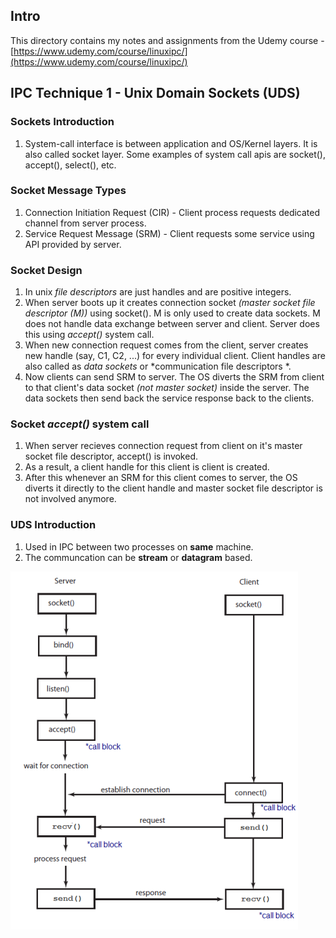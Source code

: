 ## Intro

This directory contains my notes and assignments from the Udemy course - [https://www.udemy.com/course/linuxipc/](https://www.udemy.com/course/linuxipc/)

## IPC Technique 1 - Unix Domain Sockets (UDS)

### Sockets Introduction

1. System-call interface is between application and OS/Kernel layers. It is also called socket layer. Some examples of system call apis are socket(), accept(), select(), etc.

### Socket Message Types

1. Connection Initiation Request (CIR) - Client process requests dedicated channel from server process.
2. Service Request Message (SRM) - Client requests some service using API provided by server.

### Socket Design

1. In unix *file descriptors* are just handles and are positive integers.
2. When server boots up it creates connection socket *(master socket file descriptor (M))* using socket(). M is only used to create data sockets. M does not handle data exchange between server and client. Server does this using *accept()* system call.
3. When new connection request comes from the client, server creates new handle (say, C1, C2, ...) for every individual client. Client handles are also called as *data sockets* or *communication file descriptors *.
4. Now clients can send SRM to server. The OS diverts the SRM from client to that client's data socket *(not master socket)* inside the server. The data sockets then send back the service response back to the clients.

### Socket *accept()* system call

1. When server recieves connection request from client on it's master socket file descriptor, accept() is invoked.
2. As a result, a client handle for this client is client is created.
3. After this whenever an SRM for this client comes to server, the OS diverts it directly to the client handle and master socket file descriptor is not involved anymore.

### UDS Introduction

1. Used in IPC between two processes on **same** machine.
2. The communcation can be **stream** or **datagram** based.

![Image](./Images/TCP_IP_socket_diagram.png)
